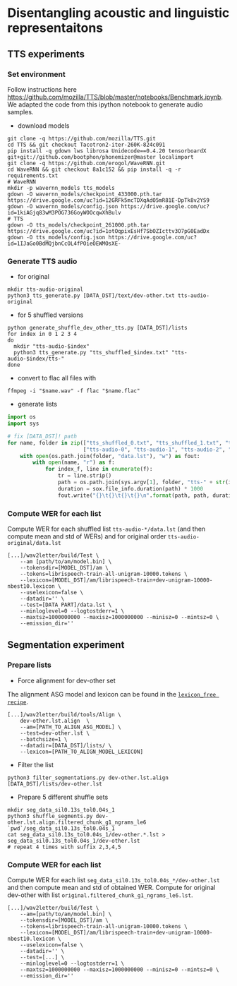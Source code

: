 # Disentangling acoustic and linguistic representaitons

## TTS experiments

### Set environment
Follow instructions here https://github.com/mozilla/TTS/blob/master/notebooks/Benchmark.ipynb. We adapted the code from this ipython notebook to generate audio samples.

- download models
```
git clone -q https://github.com/mozilla/TTS.git
cd TTS && git checkout Tacotron2-iter-260K-824c091
pip install -q gdown lws librosa Unidecode==0.4.20 tensorboardX git+git://github.com/bootphon/phonemizer@master localimport
git clone -q https://github.com/erogol/WaveRNN.git
cd WaveRNN && git checkout 8a1c152 && pip install -q -r requirements.txt
# WaveRNN
mkdir -p wavernn_models tts_models
gdown -O wavernn_models/checkpoint_433000.pth.tar https://drive.google.com/uc?id=12GRFk5mcTDXqAdO5mR81E-DpTk8v2YS9
gdown -O wavernn_models/config.json https://drive.google.com/uc?id=1kiAGjq83wM3POG736GoyWOOcqwXhBulv
# TTS
gdown -O tts_models/checkpoint_261000.pth.tar https://drive.google.com/uc?id=1otOqpixEsHf7SbOZIcttv3O7pG0EadDx
gdown -O tts_models/config.json https://drive.google.com/uc?id=1IJaGo0BdMQjbnCcOL4fPOieOEWMOsXE-
```

### Generate TTS audio
- for original
```
mkdir tts-audio-original
python3 tts_generate.py [DATA_DST]/text/dev-other.txt tts-audio-original

```

- for 5 shuffled versions
```
python generate_shuffle_dev_other_tts.py [DATA_DST]/lists
for index in 0 1 2 3 4
do
  mkdir "tts-audio-$index"
  python3 tts_generate.py "tts_shuffled_$index.txt" "tts-audio-$index/tts-"
done
```
- convert to flac all files with
```
ffmpeg -i "$name.wav" -f flac "$name.flac"
```
- generate lists
```python
import os
import sys

# fix [DATA_DST]! path
for name, folder in zip(["tts_shuffled_0.txt", "tts_shuffled_1.txt", "tts_shuffled_2.txt", "tts_shuffled_3.txt", "tts_shuffled_4.txt", "[DATA_DST]/text/dev-other.txt"],
                        ["tts-audio-0", "tts-audio-1", "tts-audio-2", "tts-audio-3", "tts-audio-4", "tts-audio-original"]):
    with open(os.path.join(folder, "data.lst"), "w") as fout:
        with open(name, "r") as f:
            for index_f, line in enumerate(f):
                tr = line.strip()
                path = os.path.join(sys.argv[1], folder, "tts-" + str(index_f) + ".flac")
                duration = sox.file_info.duration(path) * 1000
                fout.write("{}\t{}\t{}\t{}\n".format(path, path, duration, tr))
```

### Compute WER for each list
Compute WER for each shuffled list `tts-audio-*/data.lst` (and then compute mean and std of WERs) and for original order `tts-audio-original/data.lst`
```
[...]/wav2letter/build/Test \
    --am [path/to/am/model.bin] \
    --tokensdir=[MODEL_DST]/am \
    --tokens=librispeech-train-all-unigram-10000.tokens \
    --lexicon=[MODEL_DST]/am/librispeech-train+dev-unigram-10000-nbest10.lexicon \
    --uselexicon=false \
    --datadir='' \
    --test=[DATA PART]/data.lst \
    --minloglevel=0 --logtostderr=1 \
    --maxtsz=1000000000 --maxisz=1000000000 --minisz=0 --mintsz=0 \
    --emission_dir=''
```

## Segmentation experiment

### Prepare lists
- Force alignment for dev-other set

The alignment ASG model and lexicon can be found in the [`lexicon_free recipe`](https://github.com/flashlight/wav2letter/tree/master/recipes/models/lexicon_free/librispeech#acoustic-model).
```
[...]/wav2letter/build/tools/Align \
    dev-other.lst.align  \
    --am=[PATH_TO_ALIGN_ASG_MODEL] \
    --test=dev-other.lst \
    --batchsize=1 \
    --datadir=[DATA_DST]/lists/ \
    --lexicon=[PATH_TO_ALIGN_MODEL_LEXICON]
```
- Filter the list
```
python3 filter_segmentations.py dev-other.lst.align [DATA_DST]/lists/dev-other.lst
```
- Prepare 5 different shuffle sets
```
mkdir seg_data_sil0.13s_tol0.04s_1
python3 shuffle_segments.py dev-other.lst.align.filtered_chunk_g1_ngrams_le6 `pwd`/seg_data_sil0.13s_tol0.04s_1
cat seg_data_sil0.13s_tol0.04s_1/dev-other.*.lst > seg_data_sil0.13s_tol0.04s_1/dev-other.lst
# repeat 4 times with suffix 2,3,4,5
```

### Compute WER for each list
Compute WER for each list `seg_data_sil0.13s_tol0.04s_*/dev-other.lst` and then compute mean and std of obtained WER. Compute for original dev-other with list `original.filtered_chunk_g1_ngrams_le6.lst`.
```
[...]/wav2letter/build/Test \
    --am=[path/to/am/model.bin] \
    --tokensdir=[MODEL_DST]/am \
    --tokens=librispeech-train-all-unigram-10000.tokens \
    --lexicon=[MODEL_DST]/am/librispeech-train+dev-unigram-10000-nbest10.lexicon \
    --uselexicon=false \
    --datadir='' \
    --test=[...] \
    --minloglevel=0 --logtostderr=1 \
    --maxtsz=1000000000 --maxisz=1000000000 --minisz=0 --mintsz=0 \
    --emission_dir=''
```
